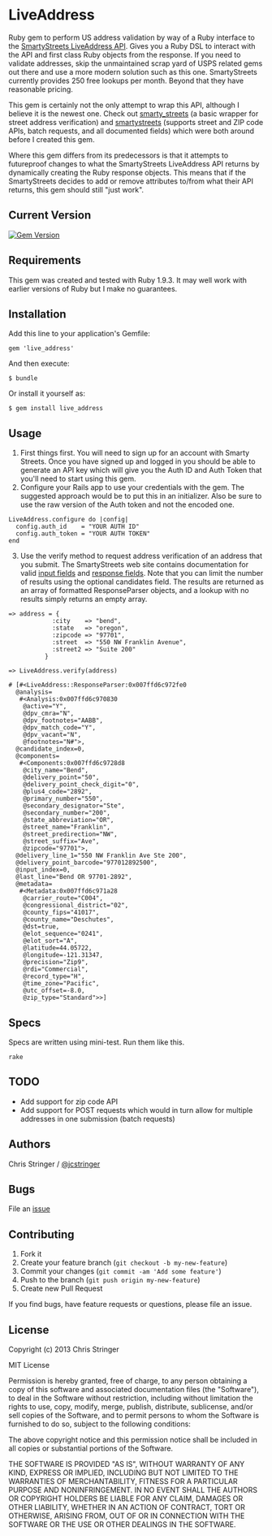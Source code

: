 # LiveAddress

Ruby gem to perform US address validation by way of a Ruby interface to the [SmartyStreets LiveAddress API](http://smartystreets.com/). Gives you a Ruby DSL to interact with the API and first class Ruby objects from the response. If you need to validate addresses, skip the unmaintained scrap yard of USPS related gems out there and use a more modern solution such as this one. SmartyStreets currently provides 250 free lookups per month. Beyond that they have reasonable pricing.

This gem is certainly not the only attempt to wrap this API, although I believe it is the newest one. Check out [smarty_streets](https://github.com/russ/smarty_streets) (a basic wrapper for street address verification) and [smartystreets](https://github.com/centzy/smartystreets) (supports street and ZIP code APIs, batch requests, and all documented fields) which were both around before I created this gem.

Where this gem differs from its predecessors is that it attempts to futureproof changes to what the SmartyStreets LiveAddress API returns by dynamically creating the Ruby response objects. This means that if the SmartyStreets decides to add or remove attributes to/from what their API returns, this gem should still "just work".

## Current Version

[![Gem Version](https://badge.fury.io/rb/live_address.png)](http://badge.fury.io/rb/live_address)

## Requirements

This gem was created and tested with Ruby 1.9.3. It may well work with earlier versions of Ruby but I make no guarantees.

## Installation

Add this line to your application's Gemfile:

    gem 'live_address'

And then execute:

    $ bundle

Or install it yourself as:

    $ gem install live_address

## Usage

1. First things first. You will need to sign up for an account with Smarty Streets. Once you have signed up and logged in you should be able to generate an API key which will give you the Auth ID and Auth Token that you'll need to start using this gem.
2. Configure your Rails app to use your credentials with the gem. The suggested approach would be to put this in an initializer. Also be sure to use the raw version of the Auth token and not the encoded one.

```
LiveAddress.configure do |config|
  config.auth_id    = "YOUR AUTH ID"
  config.auth_token = "YOUR AUTH TOKEN"
end
```

3. Use the verify method to request address verification of an address that you submit. The SmartyStreets web site contains documentation for valid [input fields](http://smartystreets.com/kb/liveaddress-api/rest-endpoint) and [response fields](http://smartystreets.com/kb/liveaddress-api/field-definitions). Note that you can limit the number of results using the optional candidates field. The results are returned as an array of formatted ResponseParser objects, and a lookup with no results simply returns an empty array.

```
=> address = {
            :city    => "bend",
            :state   => "oregon",
            :zipcode => "97701",
            :street  => "550 NW Franklin Avenue",
            :street2 => "Suite 200"
          }

=> LiveAddress.verify(address)

# [#<LiveAddress::ResponseParser:0x007ffd6c972fe0
  @analysis=
   #<Analysis:0x007ffd6c970830
    @active="Y",
    @dpv_cmra="N",
    @dpv_footnotes="AABB",
    @dpv_match_code="Y",
    @dpv_vacant="N",
    @footnotes="N#">,
  @candidate_index=0,
  @components=
   #<Components:0x007ffd6c9728d8
    @city_name="Bend",
    @delivery_point="50",
    @delivery_point_check_digit="0",
    @plus4_code="2892",
    @primary_number="550",
    @secondary_designator="Ste",
    @secondary_number="200",
    @state_abbreviation="OR",
    @street_name="Franklin",
    @street_predirection="NW",
    @street_suffix="Ave",
    @zipcode="97701">,
  @delivery_line_1="550 NW Franklin Ave Ste 200",
  @delivery_point_barcode="977012892500",
  @input_index=0,
  @last_line="Bend OR 97701-2892",
  @metadata=
   #<Metadata:0x007ffd6c971a28
    @carrier_route="C004",
    @congressional_district="02",
    @county_fips="41017",
    @county_name="Deschutes",
    @dst=true,
    @elot_sequence="0241",
    @elot_sort="A",
    @latitude=44.05722,
    @longitude=-121.31347,
    @precision="Zip9",
    @rdi="Commercial",
    @record_type="H",
    @time_zone="Pacific",
    @utc_offset=-8.0,
    @zip_type="Standard">>]
```

## Specs

Specs are written using mini-test. Run them like this.

```
rake
```

## TODO

* Add support for zip code API
* Add support for POST requests which would in turn allow for multiple addresses in one submission (batch requests)

## Authors

Chris Stringer / [@jcstringer](https://github.com/jcstringer)

## Bugs

File an [issue](https://github.com/jcstringer/live_address/issues)

## Contributing

1. Fork it
2. Create your feature branch (`git checkout -b my-new-feature`)
3. Commit your changes (`git commit -am 'Add some feature'`)
4. Push to the branch (`git push origin my-new-feature`)
5. Create new Pull Request

If you find bugs, have feature requests or questions, please file an issue.

## License

Copyright (c) 2013 Chris Stringer

MIT License

Permission is hereby granted, free of charge, to any person obtaining a copy of this software and associated documentation files (the "Software"), to deal in the Software without restriction, including without limitation the rights to use, copy, modify, merge, publish, distribute, sublicense, and/or sell copies of the Software, and to permit persons to whom the Software is furnished to do so, subject to the following conditions:

The above copyright notice and this permission notice shall be included in all copies or substantial portions of the Software.

THE SOFTWARE IS PROVIDED "AS IS", WITHOUT WARRANTY OF ANY KIND, EXPRESS OR IMPLIED, INCLUDING BUT NOT LIMITED TO THE WARRANTIES OF MERCHANTABILITY, FITNESS FOR A PARTICULAR PURPOSE AND NONINFRINGEMENT. IN NO EVENT SHALL THE AUTHORS OR COPYRIGHT HOLDERS BE LIABLE FOR ANY CLAIM, DAMAGES OR OTHER LIABILITY, WHETHER IN AN ACTION OF CONTRACT, TORT OR OTHERWISE, ARISING FROM, OUT OF OR IN CONNECTION WITH THE SOFTWARE OR THE USE OR OTHER DEALINGS IN THE SOFTWARE.